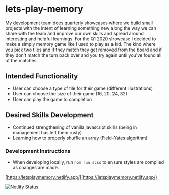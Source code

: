 # lets-play-memory

My development team does quarterly showcases where we build small projects with the intent of learning something new along the way we can share with the team and improve our own skills and spread around interesting and helpful learnings. For the Q1 2020 showcase I decided to make a simply memory game like I used to play as a kid. The kind where you pick two tiles and if they match they get removed from the board and if they don't match the turn back over and you try again until you've found all of the matches.

## Intended Functionality
* User can choose a type of tile for their game (different illustrations)
* User can choose the size of their game (16, 20, 24, 32)
* User can play the game to completion

## Desired Skills Development
* Continued strengthening of vanilla javascript skills (being in management has left them rusty)
* Learning how to properly shuffle an array (Field-Yates algorithm)

### Development Instructions
* When developing locally, run `npm run scss` to ensure styles are compiled as changes are made.

[https://letsplaymemory.netlify.app/](https://letsplaymemory.netlify.app/)

[![Netlify Status](https://api.netlify.com/api/v1/badges/eedcdf86-dfe0-4523-bef6-e7ace6290d9e/deploy-status)](https://app.netlify.com/sites/letsplaymemory/deploys)
